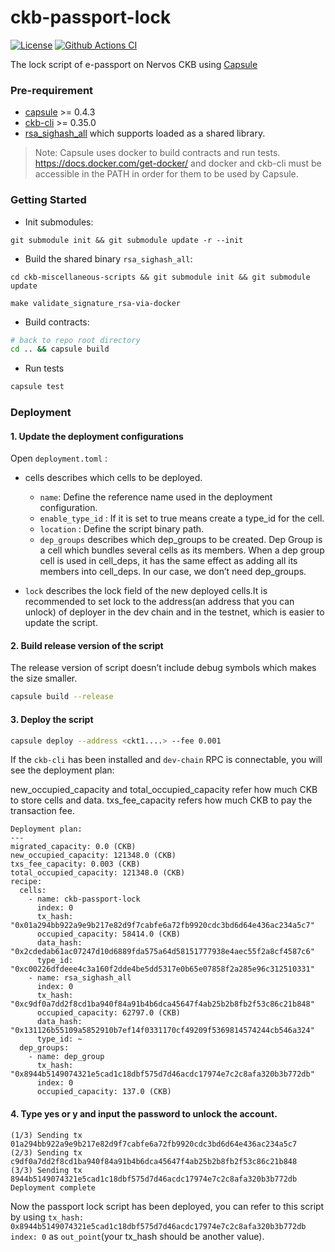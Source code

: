 # ckb-passport-lock

[![License](https://img.shields.io/badge/license-MIT-green)](https://github.com/duanyytop/ckb-passport-lock/blob/develop/COPYING)
[![Github Actions CI](https://github.com/duanyytop/ckb-passport-lock/workflows/CI/badge.svg?branch=develop)](https://github.com/duanyytop/ckb-passport-lock/actions)

The lock script of e-passport on Nervos CKB using [Capsule](https://github.com/nervosnetwork/capsule)

### Pre-requirement

- [capsule](https://github.com/nervosnetwork/capsule) >= 0.4.3
- [ckb-cli](https://github.com/nervosnetwork/ckb-cli) >= 0.35.0
- [rsa_sighash_all](https://github.com/nervosnetwork/ckb-miscellaneous-scripts/blob/master/c/rsa_sighash_all.c) which supports loaded as a shared library.

> Note: Capsule uses docker to build contracts and run tests. https://docs.docker.com/get-docker/
> and docker and ckb-cli must be accessible in the PATH in order for them to be used by Capsule.

### Getting Started

- Init submodules:

```
git submodule init && git submodule update -r --init
```

- Build the shared binary `rsa_sighash_all`:

```
cd ckb-miscellaneous-scripts && git submodule init && git submodule update

make validate_signature_rsa-via-docker
```

- Build contracts:

```sh
# back to repo root directory
cd .. && capsule build
```

- Run tests

```sh
capsule test
```

### Deployment

#### 1. Update the deployment configurations

Open `deployment.toml` :

- cells describes which cells to be deployed.

  - `name`: Define the reference name used in the deployment configuration.
  - `enable_type_id` : If it is set to true means create a type_id for the cell.
  - `location` : Define the script binary path.
  - `dep_groups` describes which dep_groups to be created. Dep Group is a cell which bundles several cells as its members. When a dep group cell is used in cell_deps, it has the same effect as adding all its members into cell_deps. In our case, we don’t need dep_groups.

- `lock` describes the lock field of the new deployed cells.It is recommended to set lock to the address(an address that you can unlock) of deployer in the dev chain and in the testnet, which is easier to update the script.

#### 2. Build release version of the script

The release version of script doesn’t include debug symbols which makes the size smaller.

```sh
capsule build --release
```

#### 3. Deploy the script

```sh
capsule deploy --address <ckt1....> --fee 0.001
```

If the `ckb-cli` has been installed and `dev-chain` RPC is connectable, you will see the deployment plan:

new_occupied_capacity and total_occupied_capacity refer how much CKB to store cells and data.
txs_fee_capacity refers how much CKB to pay the transaction fee.

```
Deployment plan:
---
migrated_capacity: 0.0 (CKB)
new_occupied_capacity: 121348.0 (CKB)
txs_fee_capacity: 0.003 (CKB)
total_occupied_capacity: 121348.0 (CKB)
recipe:
  cells:
    - name: ckb-passport-lock
      index: 0
      tx_hash: "0x01a294bb922a9e9b217e82d9f7cabfe6a72fb9920cdc3bd6d64e436ac234a5c7"
      occupied_capacity: 58414.0 (CKB)
      data_hash: "0x2cdedab61ac07247d10d6889fda575a64d58151777938e4aec55f2a8cf4587c6"
      type_id: "0xc00226dfdeee4c3a160f2dde4be5dd5317e0b65e07858f2a285e96c312510331"
    - name: rsa_sighash_all
      index: 0
      tx_hash: "0xc9df0a7dd2f8cd1ba940f84a91b4b6dca45647f4ab25b2b8fb2f53c86c21b848"
      occupied_capacity: 62797.0 (CKB)
      data_hash: "0x131126b55109a5852910b7ef14f0331170cf49209f5369814574244cb546a324"
      type_id: ~
  dep_groups:
    - name: dep_group
      tx_hash: "0x8944b5149074321e5cad1c18dbf575d7d46acdc17974e7c2c8afa320b3b772db"
      index: 0
      occupied_capacity: 137.0 (CKB)
```

#### 4. Type yes or y and input the password to unlock the account.

```
(1/3) Sending tx 01a294bb922a9e9b217e82d9f7cabfe6a72fb9920cdc3bd6d64e436ac234a5c7
(2/3) Sending tx c9df0a7dd2f8cd1ba940f84a91b4b6dca45647f4ab25b2b8fb2f53c86c21b848
(3/3) Sending tx 8944b5149074321e5cad1c18dbf575d7d46acdc17974e7c2c8afa320b3b772db
Deployment complete
```

Now the passport lock script has been deployed, you can refer to this script by using `tx_hash: 0x8944b5149074321e5cad1c18dbf575d7d46acdc17974e7c2c8afa320b3b772db index: 0` as `out_point`(your tx_hash should be another value).
